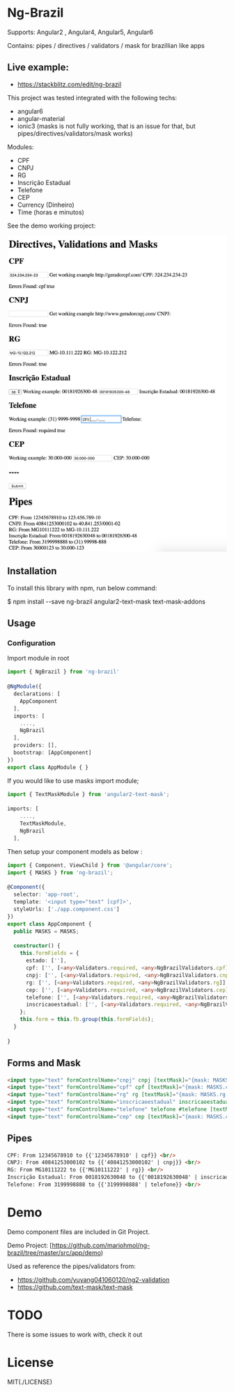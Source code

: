 # Ng-Brazil

Supports: Angular2 , Angular4, Angular5, Angular6

Contains: pipes / directives / validators / mask for brazillian like apps

## Live example:  

* https://stackblitz.com/edit/ng-brazil

This project was tested integrated with the following techs:

* angular6
* angular-material
* ionic3 (masks is not fully working, that is an issue for that, but pipes/directives/validators/mask works)

Modules:

* CPF 
* CNPJ
* RG
* Inscrição Estadual
* Telefone
* CEP
* Currency (Dinheiro)
* Time (horas e minutos)

See the demo working project:


![Demo Image](/src/assets/print.png)


## Installation

To install this library with npm, run below command:

$ npm install --save ng-brazil angular2-text-mask text-mask-addons

 
## Usage

### Configuration

Import module in root

```ts
import { NgBrazil } from 'ng-brazil' 

@NgModule({
  declarations: [
    AppComponent
  ],
  imports: [
    ....,
    NgBrazil
  ],
  providers: [],
  bootstrap: [AppComponent]
})
export class AppModule { }
```

If you would like to use masks import module;

```ts
import { TextMaskModule } from 'angular2-text-mask';

imports: [
    ....,
    TextMaskModule,
    NgBrazil
  ], 
```


Then setup your component models as below :

```ts
import { Component, ViewChild } from '@angular/core';
import { MASKS } from 'ng-brazil';

@Component({
  selector: 'app-root',
  template: '<input type="text" [cpf]>',
  styleUrls: ['./app.component.css']
})
export class AppComponent {
  public MASKS = MASKS;
  
  constructor() { 
    this.formFields = {
      estado: [''],
      cpf: ['', [<any>Validators.required, <any>NgBrazilValidators.cpf]],
      cnpj: ['', [<any>Validators.required, <any>NgBrazilValidators.cnpj]],
      rg: ['', [<any>Validators.required, <any>NgBrazilValidators.rg]],
      cep: ['', [<any>Validators.required, <any>NgBrazilValidators.cep]],
      telefone: ['', [<any>Validators.required, <any>NgBrazilValidators.telefone]],
      inscricaoestadual: ['', [<any>Validators.required, <any>NgBrazilValidators.inscricaoestadual(this.estado)]]
    };
    this.form = this.fb.group(this.formFields);
  }

}
```

## Forms and Mask

```html
<input type="text" formControlName="cnpj" cnpj [textMask]="{mask: MASKS.cnpj.textMask}">
<input type="text" formControlName="cpf" cpf [textMask]="{mask: MASKS.cpf.textMask}">
<input type="text" formControlName="rg" rg [textMask]="{mask: MASKS.rg.textMask}"> 
<input type="text" formControlName="inscricaoestadual" inscricaoestadual="mg" [textMask]="{mask: MASKS.inscricaoestadual[estado].textMask}">
<input type="text" formControlName="telefone" telefone #telefone [textMask]="{mask: MASKS.telefone.textMaskFunction(telefone.value)}">
<input type="text" formControlName="cep" cep [textMask]="{mask: MASKS.cep.textMask}">
```
## Pipes

```html
CPF: From 12345678910 to {{'12345678910' | cpf}} <br/>
CNPJ: From 40841253000102 to {{'40841253000102' | cnpj}} <br/>
RG: From MG10111222 to {{'MG10111222' | rg}} <br/>
Inscrição Estadual: From 0018192630048 to {{'0018192630048' | inscricaoestadual: 'mg'}} <br/>
Telefone: From 3199998888 to {{'3199998888' | telefone}} <br/>
```

# Demo
Demo component files are included in Git Project.

Demo Project:
[https://github.com/mariohmol/ng-brazil/tree/master/src/app/demo)

Used as reference the pipes/validators from:

* https://github.com/yuyang041060120/ng2-validation
* https://github.com/text-mask/text-mask


# TODO

There is some issues to work with, check it out

# License
MIT(./LICENSE)
